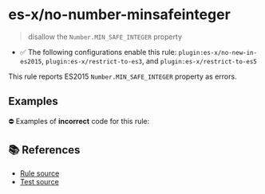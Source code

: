 # es-x/no-number-minsafeinteger
> disallow the `Number.MIN_SAFE_INTEGER` property

- ✅ The following configurations enable this rule: `plugin:es-x/no-new-in-es2015`, `plugin:es-x/restrict-to-es3`, and `plugin:es-x/restrict-to-es5`

This rule reports ES2015 `Number.MIN_SAFE_INTEGER` property as errors.

## Examples

⛔ Examples of **incorrect** code for this rule:

<eslint-playground type="bad" code="/*eslint es-x/no-number-minsafeinteger: error */
const b = Number.MIN_SAFE_INTEGER
" />

## 📚 References

- [Rule source](https://github.com/ota-meshi/eslint-plugin-es-x/blob/v4.1.0/lib/rules/no-number-minsafeinteger.js)
- [Test source](https://github.com/ota-meshi/eslint-plugin-es-x/blob/v4.1.0/tests/lib/rules/no-number-minsafeinteger.js)
